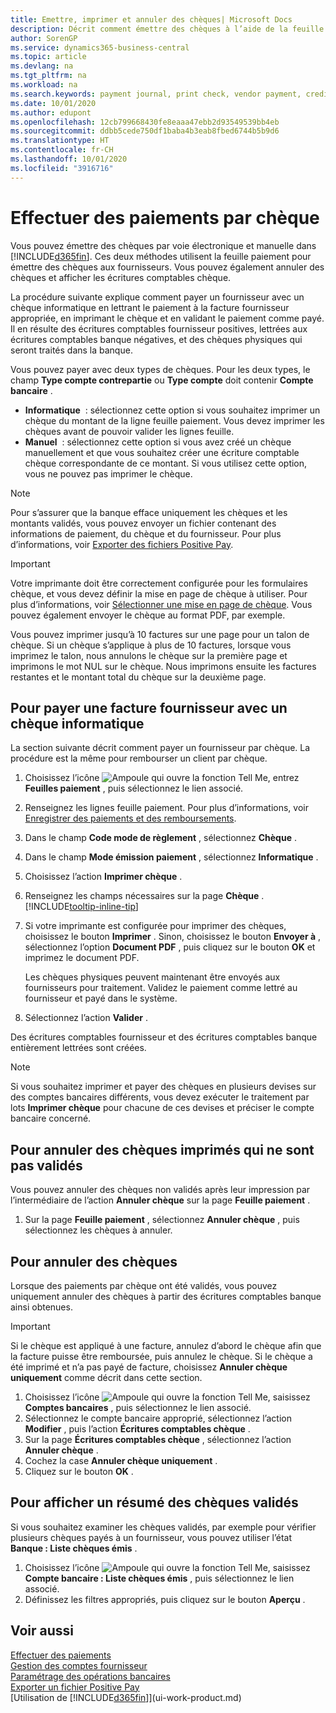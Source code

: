 ```yaml
---
title: Emettre, imprimer et annuler des chèques| Microsoft Docs
description: Décrit comment émettre des chèques à l’aide de la feuille paiement, imprimer des chèques, et annuler ou afficher les écritures comptables chèque dans Business Central.
author: SorenGP
ms.service: dynamics365-business-central
ms.topic: article
ms.devlang: na
ms.tgt_pltfrm: na
ms.workload: na
ms.search.keywords: payment journal, print check, vendor payment, creditor, debt, balance due, AP
ms.date: 10/01/2020
ms.author: edupont
ms.openlocfilehash: 12cb799668430fe8eaaa47ebb2d93549539bb4eb
ms.sourcegitcommit: ddbb5cede750df1baba4b3eab8fbed6744b5b9d6
ms.translationtype: HT
ms.contentlocale: fr-CH
ms.lasthandoff: 10/01/2020
ms.locfileid: "3916716"
---
```

# <a name="make-check-payments"></a>Effectuer des paiements par chèque

Vous pouvez émettre des chèques par voie électronique et manuelle dans [!INCLUDE[d365fin](includes/d365fin_md.md)]. Ces deux méthodes utilisent la feuille paiement pour émettre des chèques aux fournisseurs. Vous pouvez également annuler des chèques et afficher les écritures comptables chèque.

La procédure suivante explique comment payer un fournisseur avec un chèque informatique en lettrant le paiement à la facture fournisseur appropriée, en imprimant le chèque et en validant le paiement comme payé. Il en résulte des écritures comptables fournisseur positives, lettrées aux écritures comptables banque négatives, et des chèques physiques qui seront traités dans la banque.

Vous pouvez payer avec deux types de chèques. Pour les deux types, le champ **Type compte contrepartie** ou **Type compte** doit contenir **Compte bancaire** .

- **Informatique**  : sélectionnez cette option si vous souhaitez imprimer un chèque du montant de la ligne feuille paiement. Vous devez imprimer les chèques avant de pouvoir valider les lignes feuille.
- **Manuel**  : sélectionnez cette option si vous avez créé un chèque manuellement et que vous souhaitez créer une écriture comptable chèque correspondante de ce montant. Si vous utilisez cette option, vous ne pouvez pas imprimer le chèque.

> [!NOTE]  
> Pour s’assurer que la banque efface uniquement les chèques et les montants validés, vous pouvez envoyer un fichier contenant des informations de paiement, du chèque et du fournisseur. Pour plus d’informations, voir [Exporter des fichiers Positive Pay](finance-how-positive-pay.md).

> [!IMPORTANT]
> Votre imprimante doit être correctement configurée pour les formulaires chèque, et vous devez définir la mise en page de chèque à utiliser. Pour plus d’informations, voir [Sélectionner une mise en page de chèque](finance-how-define-check-layouts.md). Vous pouvez également envoyer le chèque au format PDF, par exemple.  

Vous pouvez imprimer jusqu’à 10 factures sur une page pour un talon de chèque. Si un chèque s’applique à plus de 10 factures, lorsque vous imprimez le talon, nous annulons le chèque sur la première page et imprimons le mot NUL sur le chèque. Nous imprimons ensuite les factures restantes et le montant total du chèque sur la deuxième page.

## <a name="to-pay-a-vendor-invoice-with-a-computer-check"></a>Pour payer une facture fournisseur avec un chèque informatique
La section suivante décrit comment payer un fournisseur par chèque. La procédure est la même pour rembourser un client par chèque.

1. Choisissez l’icône ![Ampoule qui ouvre la fonction Tell Me](media/ui-search/search_small.png "Dites-moi ce que vous voulez faire"), entrez **Feuilles paiement** , puis sélectionnez le lien associé.
2. Renseignez les lignes feuille paiement. Pour plus d’informations, voir [Enregistrer des paiements et des remboursements](payables-how-post-payments-refunds.md).
3. Dans le champ **Code mode de règlement** , sélectionnez **Chèque** .
4. Dans le champ **Mode émission paiement** , sélectionnez **Informatique** .
5. Choisissez l’action **Imprimer chèque** .
6. Renseignez les champs nécessaires sur la page **Chèque** . [!INCLUDE[tooltip-inline-tip](includes/tooltip-inline-tip_md.md)]
7. Si votre imprimante est configurée pour imprimer des chèques, choisissez le bouton **Imprimer** . Sinon, choisissez le bouton **Envoyer à** , sélectionnez l’option **Document PDF** , puis cliquez sur le bouton **OK** et imprimez le document PDF.

    Les chèques physiques peuvent maintenant être envoyés aux fournisseurs pour traitement. Validez le paiement comme lettré au fournisseur et payé dans le système.
8. Sélectionnez l’action **Valider** .

Des écritures comptables fournisseur et des écritures comptables banque entièrement lettrées sont créées.

> [!NOTE]  
> Si vous souhaitez imprimer et payer des chèques en plusieurs devises sur des comptes bancaires différents, vous devez exécuter le traitement par lots **Imprimer chèque** pour chacune de ces devises et préciser le compte bancaire concerné.

## <a name="to-cancel-printed-checks-that-are-not-posted"></a>Pour annuler des chèques imprimés qui ne sont pas validés
Vous pouvez annuler des chèques non validés après leur impression par l’intermédiaire de l’action **Annuler chèque** sur la page **Feuille paiement** .

1. Sur la page **Feuille paiement** , sélectionnez **Annuler chèque** , puis sélectionnez les chèques à annuler.

## <a name="to-void-checks"></a>Pour annuler des chèques

Lorsque des paiements par chèque ont été validés, vous pouvez uniquement annuler des chèques à partir des écritures comptables banque ainsi obtenues.

> [!IMPORTANT]
> Si le chèque est appliqué à une facture, annulez d’abord le chèque afin que la facture puisse être remboursée, puis annulez le chèque. Si le chèque a été imprimé et n’a pas payé de facture, choisissez **Annuler chèque uniquement** comme décrit dans cette section.

1. Choisissez l’icône ![Ampoule qui ouvre la fonction Tell Me](media/ui-search/search_small.png "Dites-moi ce que vous voulez faire"), saisissez **Comptes bancaires** , puis sélectionnez le lien associé.
2. Sélectionnez le compte bancaire approprié, sélectionnez l’action **Modifier** , puis l’action **Écritures comptables chèque** .
3. Sur la page **Écritures comptables chèque** , sélectionnez l’action **Annuler chèque** .
4. Cochez la case **Annuler chèque uniquement** .
5. Cliquez sur le bouton **OK** .

## <a name="to-view-a-summary-of-posted-checks"></a>Pour afficher un résumé des chèques validés
Si vous souhaitez examiner les chèques validés, par exemple pour vérifier plusieurs chèques payés à un fournisseur, vous pouvez utiliser l’état **Banque : Liste chèques émis** .
1. Choisissez l’icône ![Ampoule qui ouvre la fonction Tell Me](media/ui-search/search_small.png "Dites-moi ce que vous voulez faire"), saisissez **Compte bancaire : Liste chèques émis** , puis sélectionnez le lien associé.
2. Définissez les filtres appropriés, puis cliquez sur le bouton **Aperçu** .

## <a name="see-also"></a>Voir aussi
[Effectuer des paiements](payables-make-payments.md)  
[Gestion des comptes fournisseur](payables-manage-payables.md)  
[Paramétrage des opérations bancaires](bank-setup-banking.md)  
[Exporter un fichier Positive Pay](finance-how-positive-pay.md)  
[Utilisation de [!INCLUDE[d365fin](includes/d365fin_md.md)]](ui-work-product.md)  
